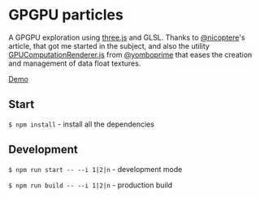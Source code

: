 # GPGPU particles

A GPGPU exploration using [three.js](https://github.com/mrdoob/three.js/) and GLSL.
Thanks to [@nicoptere](https://twitter.com/nicoptere)'s article, that got me started in the subject, and also the utility [GPUComputationRenderer.js](https://github.com/yomboprime/GPGPU-threejs-demos/blob/gh-pages/js/GPUComputationRenderer.js) from [@yomboprime](https://github.com/yomboprime) that eases the creation and management of data float textures.

[Demo](https://naso.github.io/gpgpu-particles/)

## Start
`$ npm install` - install all the dependencies

## Development
`$ npm run start -- --i 1|2|n` - development mode

`$ npm run build -- --i 1|2|n` - production build
